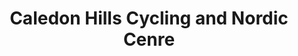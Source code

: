 ---
title: "Caledon Hills Cycling and Nordic Cenre"
url: /inglewood/caledon-hills-cycling-and-nordic-cenre/
shop: bicycle
---